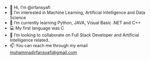 - 👋 Hi, I’m @irfansyafi
- 👀 I’m interested in Machine Learning, Artificial Intelligence and Data Science
- 🌱 I’m currently learning Python, JAVA, Visual Basic .NET and C++
- 💻 My first language was C
- 💞️ I’m looking to collaborate on Full Stack Developer and Artificial Intelligence related.
- 📫 You can reach me through my email muhammadirfansyafi@gmail.com

<!---
irfansyafi/irfansyafi is a ✨ special ✨ repository because its `README.md` (this file) appears on your GitHub profile.
You can click the Preview link to take a look at your changes.
--->
